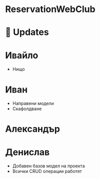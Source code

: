 # ReservationWebClub

# 🚀 Updates

# Ивайло
- Нищо
  
# Иван
- Направени модели
- Скафолдване
# Александър

# Денислав
- Добавен базов модел на проекта
- Всички CRUD операции работят
